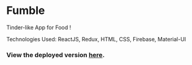 # Fumble

Tinder-like App for Food !

Technologies Used: ReactJS, Redux, HTML, CSS, Firebase, Material-UI

### View the deployed version [here](https://google.com).
